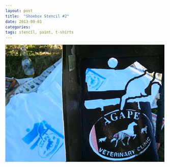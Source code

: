 ```yaml
---
layout: post
title:  "Shoebox Stencil #2"
date: 2013-09-01
categories:
tags: stencil, paint, t-shirts
---
```


<img src="/img/shoeboxstencil2.png" alt="Shoebox Stencil for Agape Vet Clinic" class="img-responsive">

